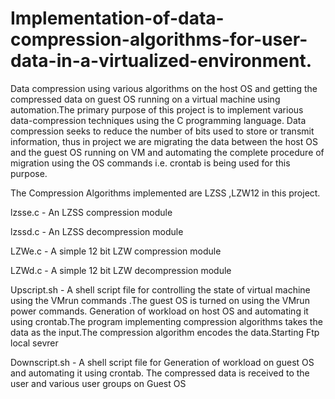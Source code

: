 # Implementation-of-data-compression-algorithms-for-user-data-in-a-virtualized-environment.

Data compression using various algorithms on the host OS and getting the compressed data on guest OS running on a virtual machine using automation.The primary purpose of this project is to implement various data-compression techniques using the C programming language. Data compression seeks to reduce the number of bits used to store or transmit information, thus in project we are migrating the data between the host OS and the guest OS running on VM and automating the complete procedure of migration using the OS commands i.e. crontab is being used for this purpose. 

The Compression Algorithms implemented are LZSS ,LZW12 in this project.

lzsse.c - An LZSS compression module

lzssd.c - An LZSS decompression module

LZWe.c - A simple 12 bit LZW compression module

LZWd.c - A simple 12 bit LZW decompression module
 
Upscript.sh - A shell script file for controlling the state of virtual machine using the VMrun commands .The guest OS is turned on using the VMrun power commands. Generation of workload on host OS and automating it using crontab.The program implementing compression algorithms takes the data as the input.The compression algorithm encodes the data.Starting Ftp local sevrer

Downscript.sh - A shell script file for Generation of workload on guest OS and automating it using crontab. The compressed data is received to the user and various user groups on Guest OS
